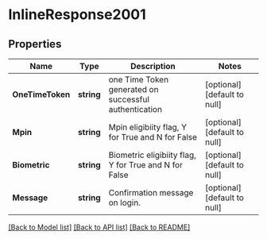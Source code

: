 # InlineResponse2001

## Properties
Name | Type | Description | Notes
------------ | ------------- | ------------- | -------------
**OneTimeToken** | **string** | one Time Token generated on successful authentication | [optional] [default to null]
**Mpin** | **string** | Mpin eligibiity flag, Y for True and N for False | [optional] [default to null]
**Biometric** | **string** | Biometric eligibiity flag, Y for True and N for False | [optional] [default to null]
**Message** | **string** | Confirmation message on login. | [optional] [default to null]

[[Back to Model list]](../README.md#documentation-for-models) [[Back to API list]](../README.md#documentation-for-api-endpoints) [[Back to README]](../README.md)

